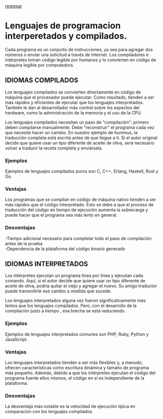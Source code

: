 [regresar](Martes.md)
# Lenguajes de programacion interperetados y compilados.

Cada programa es un conjunto de instrucciones, ya sea para agregar dos números o enviar una solicitud a través de Internet. Los compiladores e intérpretes toman código legible por humanos y lo convierten en código de máquina legible por computadora.<br>

## IDIOMAS COMPILADOS

Los lenguajes compilados se convierten directamente en código de máquina que el procesador puede ejecutar. Como resultado, tienden a ser más rápidos y eficientes de ejecutar que los lenguajes interpretados. También le dan al desarrollador más control sobre los aspectos del hardware, como la administración de la memoria y el uso de la CPU.

Los lenguajes compilados necesitan un paso de "compilación": primero deben compilarse manualmente. Debe "reconstruir" el programa cada vez que necesite hacer un cambio. En nuestro ejemplo de hummus, la traducción completa está escrita antes de que llegue a ti. Si el autor original decide que quiere usar un tipo diferente de aceite de oliva, será necesario volver a traducir la receta completa y enviársela.

### Ejemplos
Ejemplos de lenguajes compilados puros son C, C++, Erlang, Haskell, Rust y Go.

### Ventajas
Los programas que se compilan en código de máquina nativo tienden a ser más rápidos que el código interpretado. Esto se debe a que el proceso de traducción del código en tiempo de ejecución aumenta la sobrecarga y puede hacer que el programa sea más lento en general.

### Desventajas
-Tiempo adicional necesario para completar todo el paso de compilación antes de la prueba <br>
-Dependencia de la plataforma del código binario generado

## IDIOMAS INTERPRETADOS

Los intérpretes ejecutan un programa línea por línea y ejecutan cada comando. Aquí, si el autor decide que quiere usar un tipo diferente de aceite de oliva, podría quitar el viejo y agregar el nuevo. Su amigo traductor puede transmitirle ese cambio a medida que sucede.

Los lenguajes interpretados alguna vez fueron significativamente más lentos que los lenguajes compilados. Pero, con el desarrollo de la compilación justo a tiempo , esa brecha se está reduciendo.

### Ejemplos
Ejemplos de lenguajes interpretados comunes son PHP, Ruby, Python y JavaScript.

### Ventajas
Los lenguajes interpretados tienden a ser más flexibles y, a menudo, ofrecen características como escritura dinámica y tamaño de programa más pequeño. Además, debido a que los intérpretes ejecutan el código del programa fuente ellos mismos, el código en sí es independiente de la plataforma.

### Desventajas
La desventaja más notable es la velocidad de ejecución típica en comparación con los lenguajes compilados.